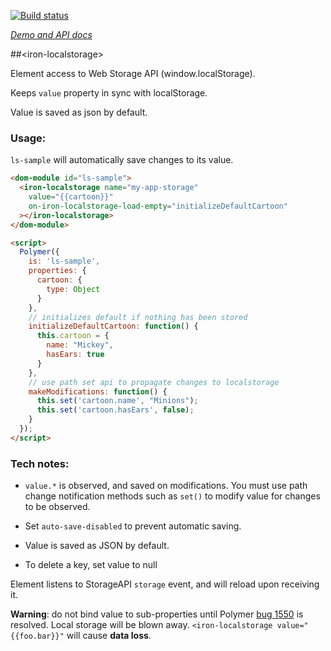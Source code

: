 
<!---

This README is automatically generated from the comments in these files:
iron-localstorage.html

Edit those files, and our readme bot will duplicate them over here!
Edit this file, and the bot will squash your changes :)

The bot does some handling of markdown. Please file a bug if it does the wrong
thing! https://github.com/PolymerLabs/tedium/issues

-->

[![Build status](https://travis-ci.org/PolymerElements/iron-localstorage.svg?branch=master)](https://travis-ci.org/PolymerElements/iron-localstorage)

_[Demo and API docs](https://elements.polymer-project.org/elements/iron-localstorage)_


##&lt;iron-localstorage&gt;

Element access to Web Storage API (window.localStorage).

Keeps `value` property in sync with localStorage.

Value is saved as json by default.

### Usage:

`ls-sample` will automatically save changes to its value.

```html
<dom-module id="ls-sample">
  <iron-localstorage name="my-app-storage"
    value="{{cartoon}}"
    on-iron-localstorage-load-empty="initializeDefaultCartoon"
  ></iron-localstorage>
</dom-module>

<script>
  Polymer({
    is: 'ls-sample',
    properties: {
      cartoon: {
        type: Object
      }
    },
    // initializes default if nothing has been stored
    initializeDefaultCartoon: function() {
      this.cartoon = {
        name: "Mickey",
        hasEars: true
      }
    },
    // use path set api to propagate changes to localstorage
    makeModifications: function() {
      this.set('cartoon.name', "Minions");
      this.set('cartoon.hasEars', false);
    }
  });
</script>
```

### Tech notes:

* `value.*` is observed, and saved on modifications. You must use
  path change notification methods such as `set()` to modify value
  for changes to be observed.


* Set `auto-save-disabled` to prevent automatic saving.


* Value is saved as JSON by default.


* To delete a key, set value to null



Element listens to StorageAPI `storage` event, and will reload upon receiving it.

__Warning__: do not bind value to sub-properties until Polymer
[bug 1550](https://github.com/Polymer/polymer/issues/1550)
is resolved. Local storage will be blown away.
`<iron-localstorage value="{{foo.bar}}"` will cause __data loss__.


